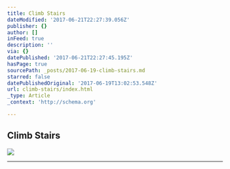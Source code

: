 ```yaml
---
title: Climb Stairs
dateModified: '2017-06-21T22:27:39.056Z'
publisher: {}
author: []
inFeed: true
description: ''
via: {}
datePublished: '2017-06-21T22:27:45.195Z'
hasPage: true
sourcePath: _posts/2017-06-19-climb-stairs.md
starred: false
datePublishedOriginal: '2017-06-19T13:02:53.548Z'
url: climb-stairs/index.html
_type: Article
_context: 'http://schema.org'

---
```

## Climb Stairs
![](https://the-grid-user-content.s3-us-west-2.amazonaws.com/f2ca241d-16b9-4add-b793-ec64be45f760.jpg)

---
